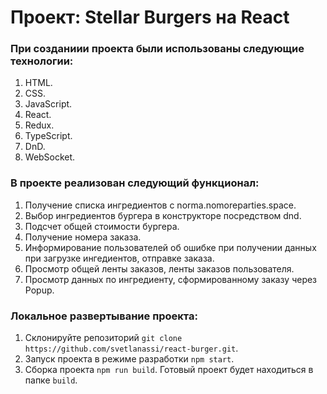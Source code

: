 # Проект: Stellar Burgers на React

### При созданиии проекта были использованы следующие технологии:

1. HTML.
2. CSS.
3. JavaScript.
4. React.
5. Redux.
6. TypeScript.
7. DnD.
8. WebSocket.

### В проекте реализован следующий функционал:

1. Получение списка ингредиентов с norma.nomoreparties.space.
2. Выбор ингредиентов бургера в конструкторе посредством dnd.
3. Подсчет общей стоимости бургера.
4. Получение номера заказа.
5. Информирование пользователей об ошибке при получении данных при загрузке ингедиентов, отправке заказа.
6. Просмотр общей ленты заказов, ленты заказов пользователя.
7. Просмотр данных по ингредиенту, сформированному заказу через Popup.

### Локальное развертывание проекта:

1. Склонируйте репозиторий `git clone https://github.com/svetlanassi/react-burger.git`.
2. Запуск проекта в режиме разработки `npm start`.
3. Сборка проекта `npm run build`. Готовый проект будет находиться в папке `build`.
